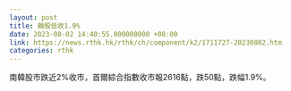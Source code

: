 ```yaml
---
layout: post
title: 韓股低收1.9%
date: 2023-08-02 14:40:55.000000000 +08:00
link: https://news.rthk.hk/rthk/ch/component/k2/1711727-20230802.htm
categories: rthk
---
```


南韓股市跌近2%收市，首爾綜合指數收市報2616點，跌50點，跌幅1.9%。
